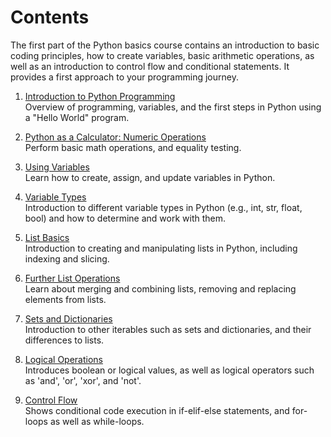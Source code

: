# Contents

The first part of the Python basics course contains an introduction to basic coding principles, how to create variables, basic arithmetic operations, as well as an introduction to control flow and conditional statements. It provides a first approach to your programming journey.

01. [Introduction to Python Programming](01_Intro_First_Steps.ipynb)  
   Overview of programming, variables, and the first steps in Python using a "Hello World" program.

02. [Python as a Calculator: Numeric Operations](02_Basics_Calculator.ipynb)  
   Perform basic math operations, and equality testing.

03. [Using Variables](03_Basics_Variables.ipynb)  
   Learn how to create, assign, and update variables in Python.

04. [Variable Types](04_Basics_DataTypes.ipynb)  
   Introduction to different variable types in Python (e.g., int, str, float, bool) and how to determine and work with them.

05. [List Basics](05_Lists_Basics.ipynb)  
   Introduction to creating and manipulating lists in Python, including indexing and slicing.

06. [Further List Operations](06_Lists_Operations.ipynb)  
   Learn about merging and combining lists, removing and replacing elements from lists.

07. [Sets and Dictionaries](07_Sets_Dictionaries.ipynb)  
   Introduction to other iterables such as sets and dictionaries, and their differences to lists.

08. [Logical Operations](08_Logical_Operations.ipynb)  
   Introduces boolean or logical values, as well as logical operators such as 'and', 'or', 'xor', and 'not'.

09. [Control Flow](09_ControlFlow_Loops.ipynb)  
   Shows conditional code execution in if-elif-else statements, and for-loops as well as while-loops.
